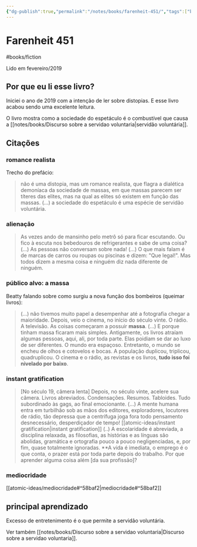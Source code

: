 ```yaml
---
{"dg-publish":true,"permalink":"/notes/books/farenheit-451/","tags":["books"]}
---
```



# Farenheit 451

#books/fiction 

Lido em fevereiro/2019

## Por que eu li esse livro?

Iniciei o ano de 2019 com a intenção de ler sobre distopias. E esse livro acabou sendo uma excelente leitura.

O livro mostra como a sociedade do espetáculo é o combustível que causa a [[notes/books/Discurso sobre a servidao voluntaria\|servidão voluntária]].

## Citações

### romance realista

Trecho do prefácio:

> não é uma distopia, mas um romance realista, que flagra a dialética demoníaca da sociedade de massas, em que massas parecem ser títeres das elites, mas na qual as elites só existem em função das massas. (...) a sociedade do espetáculo é uma espécie de servidão voluntária.


### alienação

> As vezes ando de mansinho pelo metrô só para ficar escutando. Ou fico à escuta nos bebedouros de refrigerantes e sabe de uma coisa? (...) As pessoas não conversam sobre nada!
> (...)
> O que mais falam é de marcas de carros ou roupas ou piscinas e dizem: "Que legal!". Mas todos dizem a mesma coisa e ninguém diz nada diferente de ninguém.


### público alvo: a massa

Beatty falando sobre como surgiu a nova função dos bombeiros (queimar livros):

> (...) não tivemos muito papel a desempenhar até a fotografia chegar a maioridade. Depois, veio o cinema, no início do século vinte. O rádio. A televisão. As coisas começaram a possuir **massa**.
> (...)
> E porque tinham massa ficaram mais simples. Antigamente, os livros atraíam algumas pessoas, aqui, ali, por toda parte. Elas poidiam se dar ao luxo de ser diferentes. O mundo era espaçoso. Entretanto, o mundo se encheu de olhos e cotovelos e bocas. A população duplicou, triplicou, quadruplicou. O cinema e o rádio, as revistas e os livros, **tudo isso foi nivelado por baixo**.

### instant gratification

> [No século 19, câmera lenta] Depois, no século vinte, acelere sua câmera. Livros abreviados. Condensações. Resumos. Tabloides. Tudo subordinado às gags, ao final emocionante.
> (...)
> A mente humana entra em turbilhão sob as mãos dos editores, exploradores, locutores de rádio, tão depressa que a centrífuga joga fora todo pensamento desnecessário, desperdiçador de tempo! [[atomic-ideas/instant gratification\|instant gratification]]
> (..)
> A escolaridade é abreviada, a disciplina relaxada, as filosofias, as histórias e as línguas são abolidas, gramática e ortografia pouco a pouco negligenciadas, e, por fim, quase totalmente ignoradas. **A vida é imediata, o emprego é o que conta, o prazer está por toda parte depois do trabalho. Por que aprender alguma coisa além [da sua profissão]?



### mediocridade

[[atomic-ideas/mediocridade#^58baf2\|mediocridade#^58baf2]]


## principal aprendizado

Excesso de entretenimento é o que permite a servidão voluntária.

Ver também [[notes/books/Discurso sobre a servidao voluntaria\|Discurso sobre a servidao voluntaria]].

